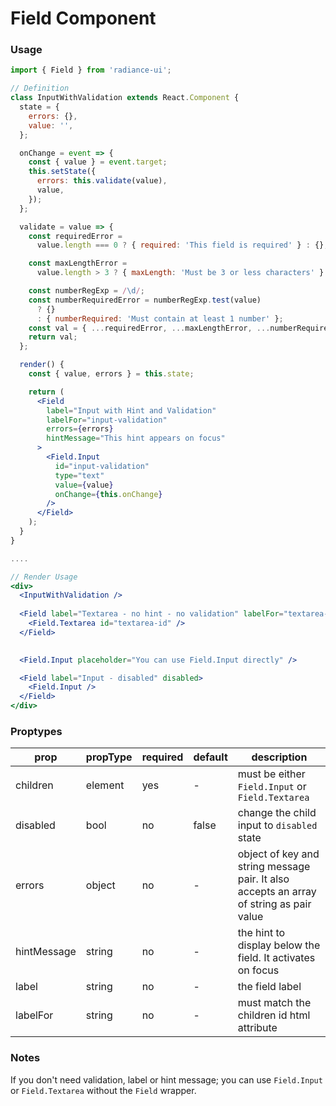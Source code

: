 # Field Component
### Usage

```jsx
import { Field } from 'radiance-ui';

// Definition
class InputWithValidation extends React.Component {
  state = {
    errors: {},
    value: '',
  };

  onChange = event => {
    const { value } = event.target;
    this.setState({
      errors: this.validate(value),
      value,
    });
  };

  validate = value => {
    const requiredError =
      value.length === 0 ? { required: 'This field is required' } : {};

    const maxLengthError =
      value.length > 3 ? { maxLength: 'Must be 3 or less characters' } : {};

    const numberRegExp = /\d/;
    const numberRequiredError = numberRegExp.test(value)
      ? {}
      : { numberRequired: 'Must contain at least 1 number' };
    const val = { ...requiredError, ...maxLengthError, ...numberRequiredError };
    return val;
  };

  render() {
    const { value, errors } = this.state;

    return (
      <Field
        label="Input with Hint and Validation"
        labelFor="input-validation"
        errors={errors}
        hintMessage="This hint appears on focus"
      >
        <Field.Input
          id="input-validation"
          type="text"
          value={value}
          onChange={this.onChange}
        />
      </Field>
    );
  }
}

....

// Render Usage
<div>
  <InputWithValidation />
  
  <Field label="Textarea - no hint - no validation" labelFor="textarea-id">
    <Field.Textarea id="textarea-id" />
  </Field>
  

  <Field.Input placeholder="You can use Field.Input directly" />

  <Field label="Input - disabled" disabled>
    <Field.Input />
  </Field>
</div>
```

<!-- STORY -->

### Proptypes
| prop                | propType    | required | default    | description                                                                                                                  
|---------------------|-------------|----------|------------|------------------------------------------------------------------------------------------------------------------------------|
| children            | element     | yes      | -          | must be either `Field.Input` or `Field.Textarea` |
| disabled            | bool        | no       | false      | change the child input to `disabled` state |
| errors              | object      | no       | -          | object of key and string message pair. It also accepts an array of string as pair value |
| hintMessage         | string      | no       | -          | the hint to display below the field. It activates on focus |
| label               | string      | no       | -          | the field label |
| labelFor            | string      | no       | -          | must match the children id html attribute |

### Notes
If you don't need validation, label or hint message; you can use `Field.Input` or `Field.Textarea` without the `Field` wrapper.
